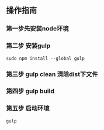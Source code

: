 ## 操作指南

### 第一步先安装node环境

### 第二步 安装gulp
	sudo npm install --global gulp
### 第三步  gulp clean 清除dist下文件

### 第四步 gulp build  

### 第五步 启动环境
	gulp		

